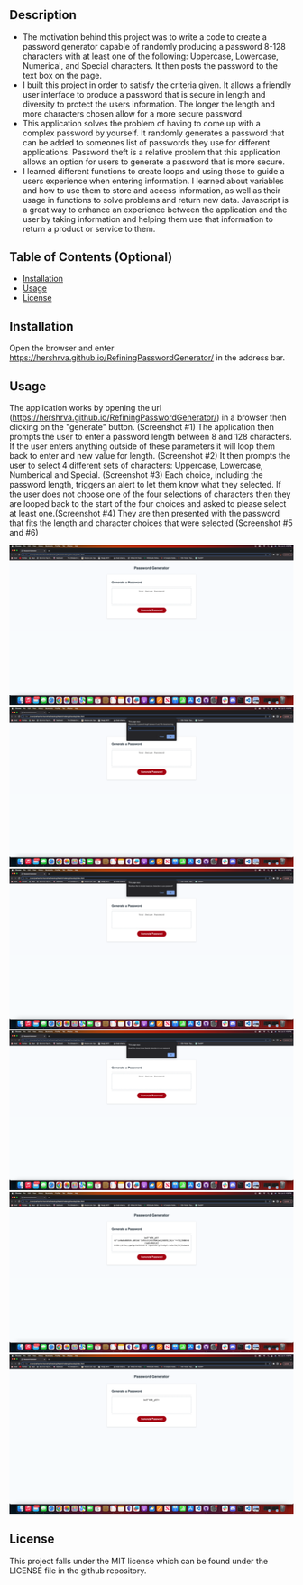 # <Your-Project-Title>

## Description

- The motivation behind this project was to write a code to create a password generator capable of randomly producing a password 8-128 characters with at least one of the following: Uppercase, Lowercase, Numerical, and Special characters.  It then posts the password to the text box on the page.  
- I built this project in order to satisfy the criteria given.  It allows a friendly user interface to produce a password that is secure in length and diversity to protect the users information.  The longer the length and more characters chosen allow for a more secure password.  
- This application solves the problem of having to come up with a complex password by yourself.  It randomly generates a password that can be added to someones list of passwords they use for different applications.  Password theft is a relative problem that this application allows an option for users to generate a password that is more secure.
- I learned different functions to create loops and using those to guide a users experience when entering information.  I learned about variables and how to use them to store and access information, as well as their usage in functions to solve problems and return new data.  Javascript is a great way to enhance an experience between the application and the user by taking information and helping them use that information to return a product or service to them.  

## Table of Contents (Optional)

- [Installation](#installation)
- [Usage](#usage)
- [License](#license)

## Installation

Open the browser and enter https://hershrva.github.io/RefiningPasswordGenerator/ in the address bar.

## Usage

The application works by opening the url (https://hershrva.github.io/RefiningPasswordGenerator/) in a browser then clicking on the "generate" button. (Screenshot #1)
The application then prompts the user to enter a password length between 8 and 128 characters. If the user enters anything outside of these
parameters it will loop them back to enter and new value for length. (Screenshot #2)
It then prompts the user to select 4 different sets of characters: Uppercase, Lowercase, Numberical and Special.  (Screenshot #3)
Each choice, including the password length, triggers an alert to let them know what they selected. If the user does not choose one of the
four selections of characters then they are looped back to the start of the four choices and asked to please select at least one.(Screenshot #4)
They are then presented with the password that fits the length and character choices that were selected (Screenshot #5 and #6)



![alt text](assets/images/screenshot1.png)
![alt text](assets/images/screenshot2.png)
![alt text](assets/images/screenshot3.png)
![alt text](assets/images/screenshot4.png)
![alt text](assets/images/screenshot5.png)
![alt text](assets/images/screenshot6.png)


## License

This project falls under the MIT license which can be found under the LICENSE file in the github repository.  